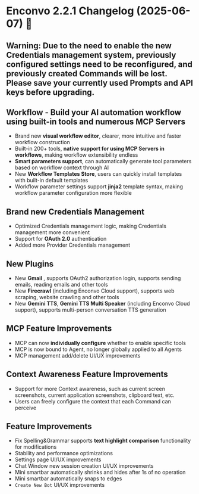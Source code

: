 # Enconvo 2.2.1 Changelog (2025-06-07) 🚀

## Warning: Due to the need to enable the new Credentials management system, previously configured settings need to be reconfigured, and previously created Commands will be lost. Please save your currently used Prompts and API keys before upgrading.

## Workflow - Build your AI automation workflow using built-in tools and numerous MCP Servers

- Brand new **visual workflow editor**, clearer, more intuitive and faster workflow construction
- Built-in 200+ tools, **native support for using MCP Servers in workflows**, making workflow extensibility endless
- **Smart parameters support**, can automatically generate tool parameters based on workflow context through AI
- New **Workflow Templates Store**, users can quickly install templates with built-in default templates
- Workflow parameter settings support **jinja2** template syntax, making workflow parameter configuration more flexible

## Brand new Credentials Management

- Optimized Credentials management logic, making Credentials management more convenient
- Support for **OAuth 2.0** authentication
- Added more Provider Credentials management

## New Plugins

- New **Gmail** , supports OAuth2 authorization login, supports sending emails, reading emails and other tools
- New **Firecrawl**  (including Enconvo Cloud support), supports web scraping, website crawling and other tools
- New **Gemini TTS**, **Gemini TTS Multi Speaker**  (including Enconvo Cloud support), supports multi-person conversation TTS generation

## MCP Feature Improvements

- MCP can now **individually configure** whether to enable specific tools
- MCP is now bound to Agent, no longer globally applied to all Agents
- MCP management add/delete UI/UX improvements

## Context Awareness Feature Improvements

- Support for more Context awareness, such as current screen screenshots, current application screenshots, clipboard text, etc.
- Users can freely configure the context that each Command can perceive

## Feature Improvements

- Fix Spelling&Grammar supports **text highlight comparison** functionality for modifications
- Stability and performance optimizations
- Settings page UI/UX improvements
- Chat Window new session creation UI/UX improvements
- Mini smartbar automatically shrinks and hides after 1s of no operation
- Mini smartbar automatically snaps to edges
- `Create New Bot` UI/UX improvements
